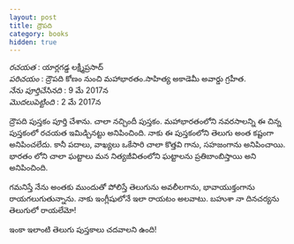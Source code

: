 ```yaml
---
layout: post
title: ద్రౌపది
category: books
hidden: true
---
```


*రచయత* : యార్లగడ్డ లక్ష్మీప్రసాద్ <br/>
*పరిచయం* : ద్రౌపది కోణం నుంచి మహాభారతం.సాహిత్య అకాడెమీ అవార్డు గ్రహీత.<br/>
*నేను పూర్తిచేసినది* : 9 మే 2017న <br/>
*మొదలుపెట్టింది* : 2 మే 2017న 

ద్రౌపది పుస్తకం పూర్తి చేశాను. చాలా నచ్చిందీ పుస్తకం. మహాభారతంలోని నవరసాలన్ని ఈ చిన్న పుస్తకంలో రచయత ఇమిడ్చినట్టు  అనిపించింది. నాకు ఈ పుస్తకంలోని తెలుగు అంత కష్టంగా అనిపించలేదు. కానీ పదాలు, వాఖ్యలు ఒకేసారి చాలా కొత్తవి గాను, సహజంగాను అనిపించాయి. భారతం లోని చాలా ఘట్టాలు మన నిత్యజీవితంలోని ఘట్టాలను ప్రతిబాంబిస్తాయి అని అనిపించింది.

గమనిస్తే నేను అంతకు ముందుతో పోలిస్తే తెలుగును అవలీలగాను, భావాయుక్తంగాను రాయగలుగుతున్నాను. నాకు ఇంగ్లీషులోనే ఇలా రాయటం అలవాటు. బహుశా నా దినచర్యను తెలుగులో రాయలేమో!

ఇంకా ఇలాంటి తెలుగు పుస్తకాలు చదవాలని ఉంది!